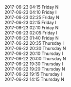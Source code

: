 2017-06-23 04:15 Friday  N  
2017-06-23 04:10 Friday  I  
2017-06-23 02:25 Friday  N  
2017-06-23 02:15 Friday  I  
2017-06-23 02:10 Friday  N  
2017-06-23 02:05 Friday  I  
2017-06-23 01:40 Friday  N  
2017-06-22 20:35 Thursday  I  
2017-06-22 20:30 Thursday  N  
2017-06-22 20:10 Thursday  I  
2017-06-22 20:00 Thursday  N  
2017-06-22 19:30 Thursday  I  
2017-06-22 19:20 Thursday  N  
2017-06-22 19:15 Thursday  I  
2017-06-22 14:15 Thursday  N  
